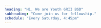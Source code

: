 ```yaml
---
heading: "Hi, We are Youth GRII BSD"
subheading: "Come join us for fellowship."
schedule: "Every Saturday, 4:45pm"
---
```

